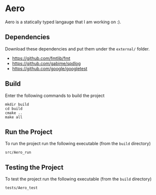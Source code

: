 # Aero

Aero is a statically typed langauge that I am working on :).

## Dependencies
Download these dependencies and put them under the `external/` folder.
- https://github.com/fmtlib/fmt
- https://github.com/gabime/spdlog
- https://github.com/google/googletest

## Build
Enter the following commands to build the project
```
mkdir build
cd build
cmake ..
make all
```

## Run the Project
To run the project run the following executable (from the `build` directory)
```
src/Aero_run
```

## Testing the Project
To test the project run the following executable (from the `build` directory)
```
tests/Aero_test
```

